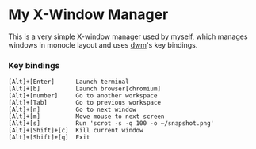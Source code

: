 # My X-Window Manager

This is a very simple X-window manager used by myself,
which manages windows in monocle layout and uses
[dwm](https://dwm.suckless.org/)'s key bindings.

### Key bindings

```
[Alt]+[Enter]      Launch terminal
[Alt]+[b]          Launch browser[chromium]
[Alt]+[number]     Go to another workspace
[Alt]+[Tab]        Go to previous workspace
[Alt]+[n]          Go to next window
[Alt]+[m]          Move mouse to next screen
[Alt]+[s]          Run 'scrot -s -q 100 -o ~/snapshot.png'
[Alt]+[Shift]+[c]  Kill current window
[Alt]+[Shift]+[q]  Exit
```
